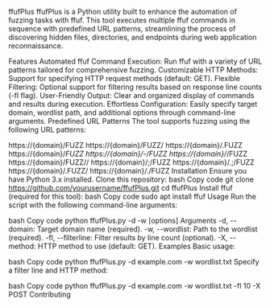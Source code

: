 ffufPlus
ffufPlus is a Python utility built to enhance the automation of fuzzing tasks with ffuf. This tool executes multiple ffuf commands in sequence with predefined URL patterns, streamlining the process of discovering hidden files, directories, and endpoints during web application reconnaissance.

Features
Automated ffuf Command Execution:
Run ffuf with a variety of URL patterns tailored for comprehensive fuzzing.
Customizable HTTP Methods:
Support for specifying HTTP request methods (default: GET).
Flexible Filtering:
Optional support for filtering results based on response line counts (-fl flag).
User-Friendly Output:
Clear and organized display of commands and results during execution.
Effortless Configuration:
Easily specify target domain, wordlist path, and additional options through command-line arguments.
Predefined URL Patterns
The tool supports fuzzing using the following URL patterns:

https://{domain}/FUZZ
https://{domain}/FUZZ/
https://{domain}/.FUZZ
https://{domain}/_FUZZ
https://{domain}/-/FUZZ
https://{domain}/_/FUZZ
https://{domain}/FUZZ//
https://{domain}/;/FUZZ
https://{domain}/.;/FUZZ
https://{domain}/.FUZZ/
https://{domain}/./FUZZ
Installation
Ensure you have Python 3.x installed.
Clone this repository:
bash
Copy code
git clone https://github.com/yourusername/ffufPlus.git
cd ffufPlus
Install ffuf (required for this tool):
bash
Copy code
sudo apt install ffuf
Usage
Run the script with the following command-line arguments:

bash
Copy code
python ffufPlus.py -d <domain> -w <wordlist> [options]
Arguments
-d, --domain: Target domain name (required).
-w, --wordlist: Path to the wordlist (required).
-fl, --filterline: Filter results by line count (optional).
-X, --method: HTTP method to use (default: GET).
Examples
Basic usage:

bash
Copy code
python ffufPlus.py -d example.com -w wordlist.txt
Specify a filter line and HTTP method:

bash
Copy code
python ffufPlus.py -d example.com -w wordlist.txt -fl 10 -X POST
Contributing
